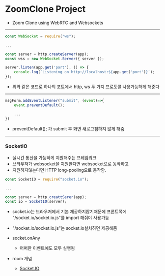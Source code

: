 # ZoomClone Project

- Zoom Clone using WebRTC and Websockets

***
```javascript
const WebSocket = require("ws");

...

const server = http.createServer(app);
const wss = new WebSocket.Server({ server });

server.listen(app.get('port'), () => {
    console.log(`Listening on http://localhost:${app.get('port')}`);
});
```
- 위와 같은 코드로 하나의 포트에서 http, ws 두 가지 프로토콜 사용가능하게 해준다
***
```javascript
msgForm.addEventListener("submit", (event)=>{
    event.preventDefault();

    ...
})
```
- preventDefault(); 가 submit 후 화면 새로고침하지 않게 해줌
***
### SocketIO
- 실시간 통신을 가능하게 지원해주는 프레임워크
- 브라우저가 websocket을 지원한다면 websocket으로 동작하고
- 지원하지않는다면 HTTP long-pooling으로 동작함.
```javascript
const SocketIO = require("socket.io");

...

const server = http.creattSerer(app);
const io = SocketIO(server);
```
- socket.io는 브라우저에서 기본 제공하지않기때문에 프론트쪽에 "/socket.io/socket.io.js"를 import 해줘야 사용가능
- "/socket.io/socket.io.js"는 socket.io설치하면 제공해줌

- socket.onAny
    - 어떠한 이벤트에도 모두 실행됨

- room 개념
    - [Socket.IO](https://socket.io/ "socketio link")